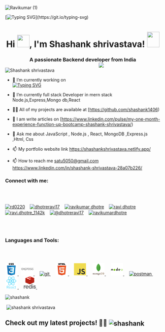 
![Ravikumar (1)](https://user-images.githubusercontent.com/93571962/152644764-118c7b55-75f7-44ed-a0d3-097f70981d02.gif)

[![Typing SVG](https://readme-typing-svg.herokuapp.com?color=%23F78437&lines=Hello+there!;Welcome+to+my+profile.....)](https://git.io/typing-svg)


<h1 align="center">Hi <img src="https://camo.githubusercontent.com/e8e7b06ecf583bc040eb60e44eb5b8e0ecc5421320a92929ce21522dbc34c891/68747470733a2f2f6d656469612e67697068792e636f6d2f6d656469612f6876524a434c467a6361737252346961377a2f67697068792e676966"   
Width="40" height="40" >, I'm Shashank shrivastava!
 <img src="https://camo.githubusercontent.com/15e3210e72e50f62f0e00f1d9a7a8d6af11e0c299abef5203dd6337f50f90d51/68747470733a2f2f6d656469612e74656e6f722e636f6d2f696d616765732f32616466653934653639313339663365323236323362363164333735613761372f74656e6f722e676966 "width="40" height="50"</h1>
<h3 align="center">A passionate Backend developer from India <img align="right" width="200"  src="https://devpunch.com/img/Dev-At-Work-Gif.jpg"></h3>

<p align="left"> <img src="https://komarev.com/ghpvc/?username=ravikumardhotre&label=Profile%20views&color=0e75b6&style=flat" alt="Shashank shrivastava" /> </p>

- 🔭 I’m currently working on <br>[![Typing SVG](https://readme-typing-svg.herokuapp.com?color=%23256621&lines=true&lines=Portfolio;Blogging-website;open-to-intern-project;book-management;E-commerce-website;Url-shortner )](https://git.io/typing-svg)

- 🌱 I’m currently full stack Developer in mern stack Node.js,Express,Mongo db,React

- 👨‍💻 All of my projects are available at [https://github.com/shashank1406)

- 📝 I am write articles on [https://www.linkedin.com/pulse/my-one-month-experience-function-up-bootcamp-shashank-shrivastava/)

- 💬 Ask me about JavaScript , Node.js , React, MongoDB ,Express.js ,Html, Css
 
- 📫 My portfolio website link https://shashankshrivastava.netlify.app/

- 📫 How to reach me satu5050@gmail.com 
 https://www.linkedin.com/in/shashank-shrivastava-28a07b226/ </p>




<h3 align="left">Connect with me:</h3>
<br>
<br>
<p align="left">
<a href="https://codepen.io/satu5050" target="blank"><img align="center" src="https://raw.githubusercontent.com/rahuldkjain/github-profile-readme-generator/master/src/images/icons/Social/codepen.svg" alt="rd0220" height="30" width="40" /></a>&nbsp&nbsp&nbsp
<a href="https://twitter.com/shashan17222851" target="blank"><img align="center" src="https://raw.githubusercontent.com/rahuldkjain/github-profile-readme-generator/master/src/images/icons/Social/twitter.svg" alt="dhotreravi17" height="30" width="40" /></a>&nbsp&nbsp&nbsp
<a href="https://linkedin.com/in/shashank-shrivastava-28a07b226" target="blank"><img align="center" src="https://raw.githubusercontent.com/rahuldkjain/github-profile-readme-generator/master/src/images/icons/Social/linked-in-alt.svg" alt="ravikumar dhotre" height="30" width="40" /></a>&nbsp&nbsp&nbsp
<a href="https://fb.com/lalashashank" target="blank"><img align="center" src="https://raw.githubusercontent.com/rahuldkjain/github-profile-readme-generator/master/src/images/icons/Social/facebook.svg" alt="ravi dhotre" height="30" width="40" /></a>&nbsp&nbsp&nbsp
<a href="https://instagram.com/lala_shashank_" target="blank"><img align="center" src="https://raw.githubusercontent.com/rahuldkjain/github-profile-readme-generator/master/src/images/icons/Social/instagram.svg" alt="ravi.dhotre_1142k" height="30" width="40" /></a>&nbsp&nbsp&nbsp
<a href="https://www.hackerrank.com/satu5050" target="blank"><img align="center" src="https://raw.githubusercontent.com/rahuldkjain/github-profile-readme-generator/master/src/images/icons/Social/hackerrank.svg" alt="@dhotreravi17" height="30" width="40" /></a>&nbsp&nbsp&nbsp
<a href="https://www.leetcode.com/shashank1406" target="blank"><img align="center" src="https://raw.githubusercontent.com/rahuldkjain/github-profile-readme-generator/master/src/images/icons/Social/leet-code.svg" alt="ravikumardhotre" height="30" width="40" /></a>&nbsp&nbsp&nbsp
</p>
<br>
<br>
<h3 align="left">Languages and Tools:</h3>
<br>
<br>
<p align="left"> <a href="https://www.w3schools.com/css/" target="_blank" rel="noreferrer"> <img src="https://raw.githubusercontent.com/devicons/devicon/master/icons/css3/css3-original-wordmark.svg" alt="css3" width="40" height="40"/> </a>&nbsp 
 <a href="https://expressjs.com" target="_blank" rel="noreferrer"> <img src="https://raw.githubusercontent.com/devicons/devicon/master/icons/express/express-original-wordmark.svg" alt="express" width="40" height="40"/> </a>&nbsp&nbsp&nbsp
 <a href="https://git-scm.com/" target="_blank" rel="noreferrer"> <img src="https://www.vectorlogo.zone/logos/git-scm/git-scm-icon.svg" alt="git" width="40" height="40"/> </a>&nbsp&nbsp&nbsp <a href="https://www.w3.org/html/" target="_blank" rel="noreferrer"> <img src="https://raw.githubusercontent.com/devicons/devicon/master/icons/html5/html5-original-wordmark.svg" alt="html5" width="40" height="40"/> </a>&nbsp&nbsp&nbsp
 <a href="https://developer.mozilla.org/en-US/docs/Web/JavaScript" target="_blank" rel="noreferrer"> <img src="https://raw.githubusercontent.com/devicons/devicon/master/icons/javascript/javascript-original.svg" alt="javascript" width="40" height="40"/> </a>&nbsp&nbsp&nbsp
 <a href="https://www.mongodb.com/" target="_blank" rel="noreferrer"> <img src="https://raw.githubusercontent.com/devicons/devicon/master/icons/mongodb/mongodb-original-wordmark.svg" alt="mongodb" width="40" height="40"/> </a> &nbsp&nbsp&nbsp
 <a href="https://nodejs.org" target="_blank" rel="noreferrer"> <img src="https://raw.githubusercontent.com/devicons/devicon/master/icons/nodejs/nodejs-original-wordmark.svg" alt="nodejs" width="40" height="40"/> </a> &nbsp&nbsp&nbsp
 <a href="https://postman.com" target="_blank" rel="noreferrer"> <img src="https://www.vectorlogo.zone/logos/getpostman/getpostman-icon.svg" alt="postman" width="40" height="40"/> </a> &nbsp&nbsp&nbsp
 <a href="https://reactjs.org/" target="_blank" rel="noreferrer"> <img src="https://raw.githubusercontent.com/devicons/devicon/master/icons/react/react-original-wordmark.svg" alt="react" width="40" height="40"/> </a>&nbsp&nbsp&nbsp
 <a href="https://redis.io" target="_blank" rel="noreferrer"> <img src="https://raw.githubusercontent.com/devicons/devicon/master/icons/redis/redis-original-wordmark.svg" alt="redis" width="40" height="40"/> </a>&nbsp&nbsp&nbsp </p>


<p><img align="center" src="https://github-readme-stats.vercel.app/api/top-langs?username=shashank1406&show_icons=true&locale=en&layout=compact" alt="shashank" width="400" height="400"/></p>
<p>&nbsp;<img align="center" src="https://github-readme-stats.vercel.app/api?username=shashank1406&show_icons=true&locale=en" alt="shashank shrivastava"width="400" height="400" /></p>
<h2>Check out my latest projects! 👨‍💻 <img align="center" src="https://static.wixstatic.com/media/379e53_7cf1d2114a794b4aa8badf14b86f24a8~mv2.gif" alt="shashank" width="200" height="200"/></h2>
